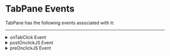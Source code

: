                                


TabPane Events
==============

TabPane has the following events associated with it:

* * *


<details close markdown="block"><summary>onTabClick Event</summary>

* * *

Event callback invoked when the tab is clicked. This event is triggered when you expand or collapse any Tab.

### Syntax

```

onTabClick(tabPane,tabIndex)
```

### Parameters

**tabpane**

Reference to the TabPane widget that raised the event.

**tabIndex**

Specifies the Index number of a tab in the tabPane.

### Read/Write

Read + Write

### Example

```

//Sample code to set the onTabClick event callback to a Link widget.

frmTab.myTab.onTabClick=onTabClickCallback;


function onTabClickCallback(tabpane, tabIndex){
   //Write your logic here.
}

```

### Platform Availability

*   Available in the IDE
*   Available on all platforms.

* * *

</details>
<details close markdown="block"><summary>postOnclickJS Event</summary>

* * *

This event allows the developer to execute custom JavaScript function after the _onTabClick_ callback of the TabPane is invoked.

### Syntax

```

postOnclickJS
```

### Read/Write

Read + Write

### Remarks

This is applicable only for Mobile Web channel. The function must exist in a JavaScript file under project>module>js folder.

### Example

```

//Sample code to set the postOnclickJS event callback to a TabPane widget.

frmTab.myTab.postOnclickJS=postOnclickCallback;


function postOnclickCallback(tab){
   //Write your logic here.
}

```

### Platform Availability

*   Available in the IDE
*   Available on Server side Mobile Web (Advanced) platform only

* * *

</details>
<details close markdown="block"><summary>preOnclickJS Event</summary>

* * *

This event allows the developer to execute custom JavaScript function before the _onTabClick_ callback of the TabPane is invoked.

### Syntax

```

preOnclickJS
```

### Read/Write

Read + Write

### Remarks

This is applicable only for Mobile Web channel. The function must exist in a JavaScript file under project>module>js folder.

In for the events preOnclickJS and postOnclickJS you will not be able to access application model or APIs, as these functions are executed in browser whereas the remaining JS modules are executed in server. For these events you can access browser objects ( window, document etc..) to change UI or perform some validation before server event. If the event preOnclickJS returns true, only then the request is sent to server for subsequent action.  
  
You have to specify the modules to be loaded in browser using import JS tab, only then these files get included in.html script tag otherwise you will not be able to access the objects defined in those modules.

Example

```

//Sample code to set the preOnclickJS event callback to a TabPane widget.

frmTab.myTab.preOnclickJS=preOnclickCallback;


function preOnclickCallback(tab){
   //Write your logic here.
}

```

### Platform Availability

*   Available in the IDE
*   Available on Server side Mobile Web (BJS and Advanced) platform only

* * *

